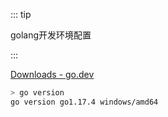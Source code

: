 ::: tip

golang开发环境配置

:::

[Downloads - go.dev](https://go.dev/dl/)

```sh
> go version
go version go1.17.4 windows/amd64
```

